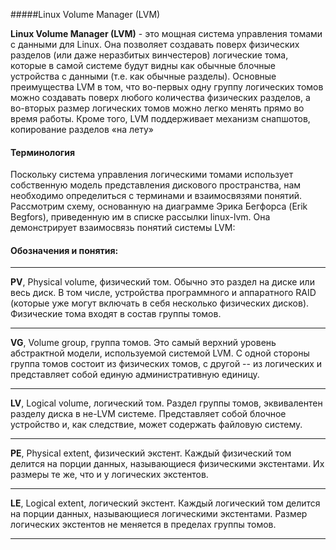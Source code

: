 ﻿#####Linux Volume Manager (LVM)

**Linux Volume Manager (LVM)** - это мощная система управления томами с данными для Linux. Она позволяет создавать поверх физических разделов (или даже неразбитых винчестеров) логические тома, которые в самой системе будут видны как обычные блочные устройства с данными (т.е. как обычные разделы). Основные преимущества LVM в том, что во-первых одну группу логических томов можно создавать поверх любого количества физических разделов, а во-вторых размер логических томов можно легко менять прямо во время работы. Кроме того, LVM поддерживает механизм снапшотов, копирование разделов «на лету»



#### Терминология

Поскольку система управления логическими томами использует собственную модель представления дискового пространства, нам необходимо определиться с терминами и взаимосвязями понятий. Рассмотрим схему, основанную на диаграмме Эрика Бегфорса (Erik Bеgfors), приведенную им в списке рассылки linux-lvm. Она демонстрирует взаимосвязь понятий системы LVM:







#### Обозначения и понятия:



------------



**PV**, Physical volume, физический том. Обычно это раздел на диске или весь диск. В том числе, устройства программного и аппаратного RAID (которые уже могут включать в себя несколько физических дисков). Физические тома входят в состав группы томов.



------------



**VG**, Volume group, группа томов. Это самый верхний уровень абстрактной модели, используемой системой LVM. С одной стороны группа томов состоит из физических томов, с другой -- из логических и представляет собой единую административную единицу.



------------





**LV**, Logical volume, логический том. Раздел группы томов, эквивалентен разделу диска в не-LVM системе. Представляет собой блочное устройство и, как следствие, может содержать файловую систему.



------------





**PE**, Physical extent, физический экстент. Каждый физический том делится на порции данных, называющиеся физическими экстентами. Их размеры те же, что и у логических экстентов.



------------





**LE**, Logical extent, логический экстент. Каждый логический том делится на порции данных, называющиеся логическими экстентами. Размер логических экстентов не меняется в пределах группы томов.



------------


